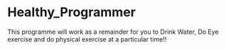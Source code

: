 # Healthy_Programmer

This programme will work as a remainder for you to Drink Water, Do Eye exercise and do physical exercise at a particular time!! 
